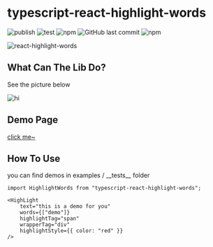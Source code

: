 # typescript-react-highlight-words

![publish](https://github.com/unliar/typescript-react-highlight-words/workflows/publish/badge.svg) ![test](https://github.com/unliar/typescript-react-highlight-words/workflows/test/badge.svg) ![npm](https://img.shields.io/npm/v/typescript-react-highlight-words) ![GitHub last commit](https://img.shields.io/github/last-commit/unliar/typescript-react-highlight-words) ![npm](https://img.shields.io/npm/dt/typescript-react-highlight-words)

![react-highlight-words](https://socialify.git.ci/unliar/typescript-react-highlight-words/image?description=1&descriptionEditable=Highlight%20Your%20Words%20~&font=KoHo&forks=1&issues=1&language=1&owner=1&pattern=Plus&pulls=1&stargazers=1&theme=Dark)

## What Can The Lib Do?

See the picture below

![hi](https://cdn.gelonghui.com/ad/4f802-6d0096d3-5faf-4e0d-a404-13cd803e9b89.png)

## Demo Page

[click me~](https://unliar.github.io/typescript-react-highlight-words/)

## How To Use

you can find demos in examples / \_\_tests\_\_ folder

```
import HighlightWords from "typescript-react-highlight-words";

<HighLight
    text="this is a demo for you"
    words={["demo"]}
    highlightTag="span"
    wrapperTag="div"
    highlightStyle={{ color: "red" }}
/>
```
